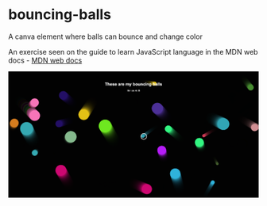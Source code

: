 # bouncing-balls
A canva element where balls can bounce and change color

An exercise seen on the guide to learn JavaScript language in the MDN web docs - [MDN web docs](https://developer.mozilla.org/en-US/docs/Learn/JavaScript/Objects/Object_building_practice)

![Image of Bouncing balls to show how it works](https://github.com/frappaaa/bouncing-balls/blob/master/bouncing_balls.png)
